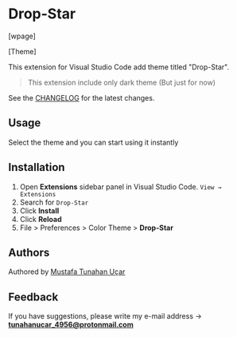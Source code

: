 # Drop-Star

[wpage]

[Theme]

This extension for Visual Studio Code add theme titled "Drop-Star".

> This extension include only dark theme (But just for now)

See the [CHANGELOG](https://github.com/tunahan994/drop-star/blob/main/rain-drop/CHANGELOG.md) for the latest changes.

## Usage

Select the theme and you can start using it instantly

## Installation

1. Open **Extensions** sidebar panel in Visual Studio Code. `View → Extensions`
2. Search for `Drop-Star`
3. Click **Install**
4. Click **Reload**
5. File > Preferences > Color Theme > **Drop-Star**


## Authors

Authored by [Mustafa Tunahan Uçar](https://instagram.com/tunahanucar1933)

## Feedback

If you have suggestions, please write my e-mail address -> **tunahanucar_4956@protonmail.com**
